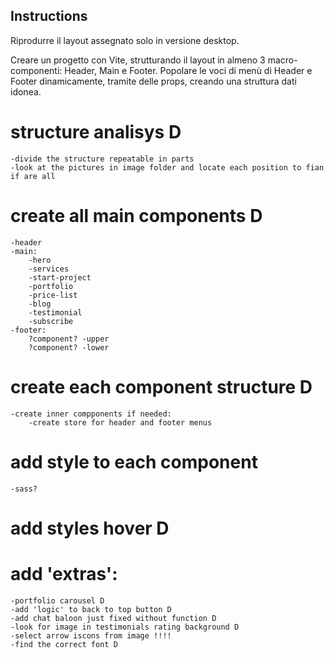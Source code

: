 ## Instructions

Riprodurre il layout assegnato solo in versione desktop.

Creare un progetto con Vite, strutturando il layout in almeno 3 macro-componenti: Header,
Main e Footer. Popolare le voci di menù di Header e Footer dinamicamente, tramite delle
props, creando una struttura dati idonea.

# structure analisys D
    -divide the structure repeatable in parts
    -look at the pictures in image folder and locate each position to fian if are all

# create all main components D
    -header
    -main:
        -hero
        -services
        -start-project
        -portfolio
        -price-list
        -blog
        -testimonial
        -subscribe
    -footer:
        ?component? -upper
        ?component? -lower

# create each component structure D
    -create inner compponents if needed:
        -create store for header and footer menus

# add style to each component
    -sass?

# add styles hover D

# add 'extras':
    -portfolio carousel D
    -add 'logic' to back to top button D
    -add chat baloon just fixed without function D
    -look for image in testimonials rating background D
    -select arrow iscons from image !!!!
    -find the correct font D